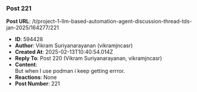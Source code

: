 ### Post 221
**Post URL**: /t/project-1-llm-based-automation-agent-discussion-thread-tds-jan-2025/164277/221
- **ID**: 594428
- **Author**: Vikram Suriyanarayanan (vikramjncasr)
- **Created At**: 2025-02-13T10:40:54.014Z
- **Reply To**: Post 220 (Vikram Suriyanarayanan, vikramjncasr)
- **Content**:  
  But when I use podman i keep getting errror.
- **Reactions**: None
- **Post Number**: 221

